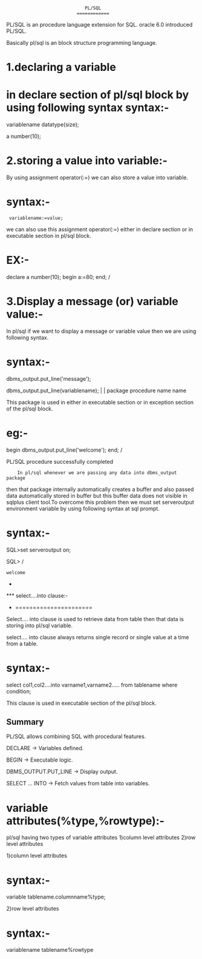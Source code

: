 
            
                                 PL/SQL
                              ============

PL/SQL is an procedure language extension for SQL. oracle 6.0
 introduced PL/SQL.

Basically pl/sql is an block structure programming language.


1.declaring a variable
======================

  in declare section of pl/sql block by using following syntax
syntax:-
=======
variablename datatype(size);

a number(10);



2.storing a value into variable:-
================================

   By using assignment operator(:=) we can also store a value
into variable.


syntax:-
=======
     variablename:=value;

   we can also use this assignment operator(:=) either in declare
section or in executable section in pl/sql block.

EX:-
===
declare
a number(10);
begin
a:=80;
end;
/

3.Display a message (or) variable value:-
======================================

   In pl/sql if we want to display a message or variable value then
we are using following syntax.

syntax:-
=======
dbms_output.put_line('message');

dbms_output.put_line(variablename);
    |          |
package      procedure
name         name

   This package is used in either in executable section or in exception
section of the pl/sql block.

eg:-
===
begin
dbms_output.put_line('welcome');
end;
/

PL/SQL procedure successfully completed

        In pl/sql whenever we are passing any data into dbms_output package 
then that package internally automatically creates a buffer and also passed data automatically stored in buffer but this buffer data does not visible in sqlplus client tool.To overcome this problem then we must set serveroutput environment variable by using following syntax at sql prompt. 

syntax:-
=======
SQL>set serveroutput on;

SQL> /

    welcome


 *
*** select....into clause:- 
 *  ======================

   Select.... into clause is used to retrieve data from table then that 
data is storing into pl/sql variable.

  select.... into clause always returns single record or single value
at a time from a table.

syntax:-
=======
select col1,col2....into varname1,varname2.....
from tablename
where condition;

 This clause is used in executable section of the pl/sql block.
 ## Summary

PL/SQL allows combining SQL with procedural features.

DECLARE → Variables defined.

BEGIN → Executable logic.

DBMS_OUTPUT.PUT_LINE → Display output.

SELECT ... INTO → Fetch values from table into variables. 


variable attributes(%type,%rowtype):-
====================================

   pl/sql having two types of variable attributes
1)column level attributes
2)row level attributes

1)column level attributes

syntax:-
========
variable tablename.columnname%type;

2)row level attributes

syntax:-
========
variablename tablename%rowtype







